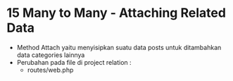 # 15 Many to Many - Attaching Related Data

- Method Attach yaitu menyisipkan suatu data posts untuk ditambahkan data categories lainnya
- Perubahan pada file di project relation :
    - routes/web.php